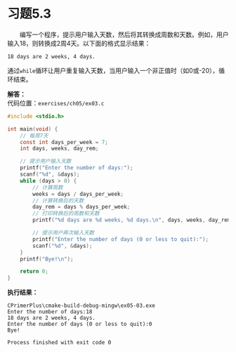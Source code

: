 # 习题5.3

&emsp;&emsp;编写一个程序，提示用户输入天数，然后将其转换成周数和天数。例如，用户输入18，则转换成2周4天。以下面的格式显示结果：
```
18 days are 2 weeks, 4 days.
```
通过`while`循环让用户重复输入天数，当用户输入一个非正值时（如0或-20），循环结束。

**解答：**  
代码位置：`exercises/ch05/ex03.c`
```c
#include <stdio.h>

int main(void) {
    // 每周7天
    const int days_per_week = 7;
    int days, weeks, day_rem;

    // 提示用户输入天数
    printf("Enter the number of days:");
    scanf("%d", &days);
    while (days > 0) {
        // 计算周数
        weeks = days / days_per_week;
        // 计算转换后的天数
        day_rem = days % days_per_week;
        // 打印转换后的周数和天数
        printf("%d days are %d weeks, %d days.\n", days, weeks, day_rem);

        // 提示用户再次输入天数
        printf("Enter the number of days (0 or less to quit):");
        scanf("%d", &days);
    }
    printf("Bye!\n");

    return 0;
}
```

**执行结果：**
```
CPrimerPlus\cmake-build-debug-mingw\ex05-03.exe
Enter the number of days:18
18 days are 2 weeks, 4 days.
Enter the number of days (0 or less to quit):0
Bye!

Process finished with exit code 0
```